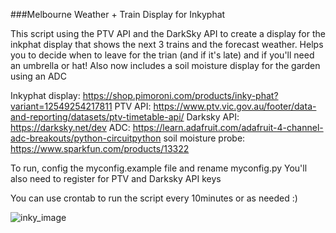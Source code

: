 ###Melbourne Weather + Train Display for Inkyphat

This script using the PTV API and the DarkSky API to create a display for the
inkphat display that shows the next 3 trains and the forecast weather. Helps
you to decide when to leave for the trian (and if it's late) and if you'll need
an umbrella or hat! Also now includes a soil moisture display for the garden using an ADC

Inkyphat display: https://shop.pimoroni.com/products/inky-phat?variant=12549254217811
PTV API: https://www.ptv.vic.gov.au/footer/data-and-reporting/datasets/ptv-timetable-api/
Darksky API: https://darksky.net/dev
ADC: https://learn.adafruit.com/adafruit-4-channel-adc-breakouts/python-circuitpython
soil moisture probe: https://www.sparkfun.com/products/13322

To run, config the myconfig.example file and rename myconfig.py 
You'll also need to register for PTV and Darksky API keys

You can use crontab to run the script every 10minutes or as needed :)

![inky_image](https://user-images.githubusercontent.com/16043083/68093977-bfcc8000-feef-11e9-8947-e05b4771970b.jpg "you can make this too")
